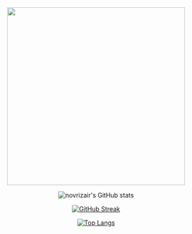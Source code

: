 <div align="center">
  <img src="https://media.giphy.com/media/P0I4FJmnYl5E4/giphy.gif" width="400"/>
  
  ![novrizair's GitHub stats](https://github-readme-stats.vercel.app/api?username=novrizair&theme=graywhite&show_icons=true)

  [![GitHub Streak](https://github-readme-streak-stats.herokuapp.com?user=novrizair&theme=graywhite&date_format=M%20j%5B%2C%20Y%5D&card_width=400)](https://git.io/streak-stats)

  [![Top Langs](https://github-readme-stats.vercel.app/api/top-langs/?username=novrizair&card_length=450&layout=compact&theme=graywhite)](https://github.com/novrizair/github-readme-stats)

  <img src="https://komarev.com/ghpvc/?username=novrizair&style=flat-square&color=lightgrey" alt=""/>
</div>
